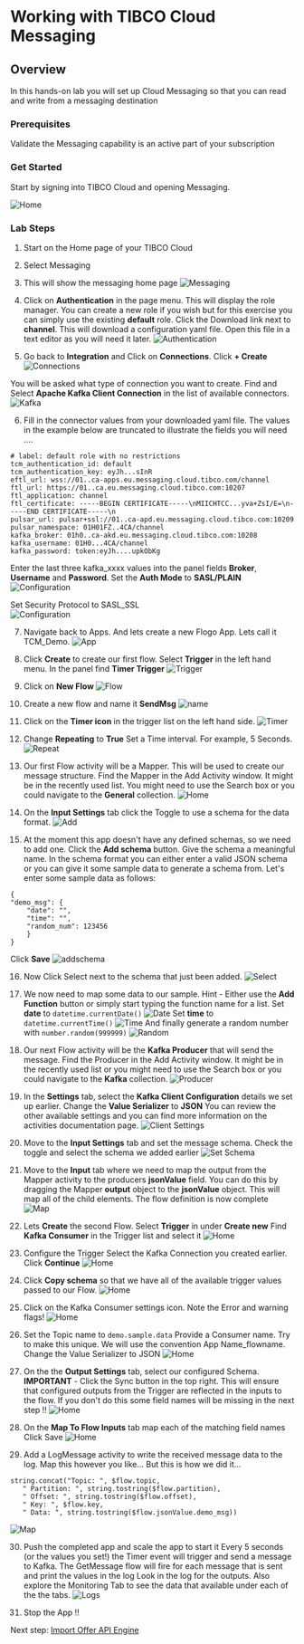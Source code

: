 # Working with TIBCO Cloud Messaging

## Overview
In this hands-on lab you will set up Cloud Messaging so that you can read and write from a messaging destination

### Prerequisites
Validate the Messaging capability is an active part of your subscription
### Get Started

Start by signing into TIBCO Cloud and opening Messaging.

![Home](images/Msg1.png "Home")

### Lab Steps
1)	Start on the Home page of your TIBCO Cloud
2)	Select Messaging
3) This will show the messaging home page
![Messaging](images/Msg2.png "Messaging Home")

4) Click on **Authentication** in the page menu. 
This will display the role manager. You can create a new role if you wish but for this exercise you can simply use the existing **default** role. Click the Download link next to **channel**. This will download a configuration yaml file. Open this file in a text editor as you will need it later.
![Authentication](images/Msg3.png "Authentication")

5) Go back to **Integration** and Click on **Connections**. Click **+ Create** 
![Connections](images/Msg4.png "Connections")

You will be asked what type of connection you want to create. Find and Select **Apache Kafka Client Connection** in the list of available connectors.
![Kafka](images/Msg6.png "Kafka Client Connection")

6) Fill in the connector values from your downloaded yaml file. The values in the example below are truncated to illustrate the fields you will need ....
```
# label: default role with no restrictions
tcm_authentication_id: default
tcm_authentication_key: eyJh...sInR
eftl_url: wss://01..ca-apps.eu.messaging.cloud.tibco.com/channel
ftl_url: https://01..ca.eu.messaging.cloud.tibco.com:10207
ftl_application: channel
ftl_certificate: -----BEGIN CERTIFICATE-----\nMIICHTCC...yva+ZsI/E=\n-----END CERTIFICATE-----\n
pulsar_url: pulsar+ssl://01..ca-apd.eu.messaging.cloud.tibco.com:10209
pulsar_namespace: 01H01FZ..4CA/channel
kafka_broker: 01h0..ca-akd.eu.messaging.cloud.tibco.com:10208
kafka_username: 01H0...4CA/channel
kafka_password: token:eyJh....upkObKg
```
Enter the last three kafka_xxxx values into the  panel fields **Broker**, **Username** and **Password**.
Set the **Auth Mode** to **SASL/PLAIN**  
![Configuration](images/Msg7.png "Configuration")

Set Security Protocol to SASL_SSL  
![Configuration](images/Msg8.png "Configuration")

7)  Navigate back to Apps. And lets create a new Flogo App. Lets call it TCM_Demo.
![App](images/Msg9.png "New App")

8)  Click **Create** to create our first flow.
Select **Trigger** in the left hand menu. In the panel find **Timer Trigger**
![Trigger](images/Msg10.png "Select Trigger")

9)  Click on **New Flow**
![Flow](images/Msg11.png "Add new Flow")

10)  Create a new flow and name it **SendMsg**
![name](images/Msg12.png "Name it")

11)  Click on the **Timer icon** in the trigger list on the left hand side.
![Timer](images/Msg13.png "Configure Timer")

12)  Change **Repeating** to **True**
Set a Time interval. For example, 5 Seconds.
![Repeat](images/Msg14.png "Set time interval")

13) Our first Flow activity will be a Mapper. This will be used to create our message structure.
Find the Mapper in the Add Activity window. It might be in the recently used list. You might need to use the Search box or you could navigate to the **General** collection.
![Home](images/Msg15.png "Home")

14)  On the **Input Settings** tab click the Toggle to use a schema for the data format.
![Add](images/Msg16.png "Add Mapper")

15)  At the moment this app doesn't have any defined schemas, so we need to add one.
Click the **Add schema** button. 
Give the schema a meaningful name.
In the schema format you can either enter a valid JSON schema or you can give it some sample data to generate a schema from.
Let's enter some sample data as follows:
```
{
"demo_msg": {
	"date": "",
	"time":	"",
	"random_num": 123456
	}
}
```
Click **Save**
![addschema](images/Msg17.png "Create new schema")

16)  Now Click Select next to the schema that just been added.
![Select](images/Msg18.png "Select schema")

17)  We now need to map some data to our sample.
Hint - Either use the **Add Function** button or simply start typing the function name for a list.
Set **date** to `datetime.currentDate()`
![Date](images/Msg19.png "Date")
Set **time** to `datetime.currentTime()`
![Time](images/Msg20.png "Time")
And finally generate a random number with `number.random(999999)`
![Random](images/Msg21.png "Random")

18) Our next Flow activity will be the **Kafka Producer** that will send the message. 
Find the Producer in the Add Activity window. It might be in the recently used list or you might need to use the Search box or you could navigate to the **Kafka** collection.
![Producer](images/Msg22.png "Producer")

19)  In the **Settings** tab, select the **Kafka Client Configuration** details we set up earlier.
Change the **Value Serializer** to **JSON**
You can review the other available settings and you can find more information on the activities documentation page.
![Client Settings](images/Msg23.png "Client settings")

20)  Move to the **Input Settings** tab and set the message schema. Check the toggle and select the schema we added earlier
![Set Schema](images/Msg24.png "Set Schema")

21) Move to the **Input** tab where we need to map the output from the Mapper activity to the producers **jsonValue** field. You can do this by dragging the Mapper **output** object to the **jsonValue** object. This will map all of the child elements.
The flow definition is now complete
![Map](images/Msg25.png "Map")

22)  Lets **Create** the second Flow. 
Select **Trigger** in under **Create new**
Find **Kafka Consumer** in the Trigger list and select it
![Home](images/Msg26.png "Home")

23)  Configure the Trigger
Select the Kafka Connection you created earlier.  
Click **Continue**
![Home](images/Msg27.png "Home")

24)  Click **Copy schema** so that we have all of the available trigger values passed to our Flow.
![Home](images/Msg28.png "Home")

25)  Click on the Kafka Consumer settings icon. Note the Error and warning flags!
![Home](images/Msg29.png "Home")

26)  Set the Topic name to `demo.sample.data`
Provide a Consumer name. Try to make this unique. We will use the convention App Name_flowname.  
Change the Value Serializer to JSON
![Home](images/Msg30.png "Home")

27)  On the the **Output Settings** tab, select our configured Schema.
**IMPORTANT** - Click the Sync button in the top right. This will ensure that configured outputs from the Trigger are reflected in the inputs to the flow.
If you don't do this some field names will be missing in the next step !!
![Home](images/Msg31.png "Home")

28)  On the **Map To Flow Inputs** tab map each of the matching field names
Click Save
![Home](images/Msg32.png "Home")

29)  Add a LogMessage activity to write the received message data to the log.
Map this however you like... But this is how we did it...
```
string.concat("Topic: ", $flow.topic,
   " Partition: ", string.tostring($flow.partition),
   " Offset: ", string.tostring($flow.offset),
   " Key: ", $flow.key,
   " Data: ", string.tostring($flow.jsonValue.demo_msg))
```
![Map](images/Msg33.png "Map")

30) Push the completed app and scale the app to start it
Every 5 seconds (or the values you set!) the Timer event will trigger and send a message to Kafka.
The GetMessage flow will fire for each message that is sent and print the values in the log
Look in the log for the outputs.
Also explore the Monitoring Tab to see the data that available under each of the the tabs.
![Logs](images/Msg34.png "Logs")

32)  Stop the App !! 


Next step: [Import Offer API Engine](5.TCE.md)